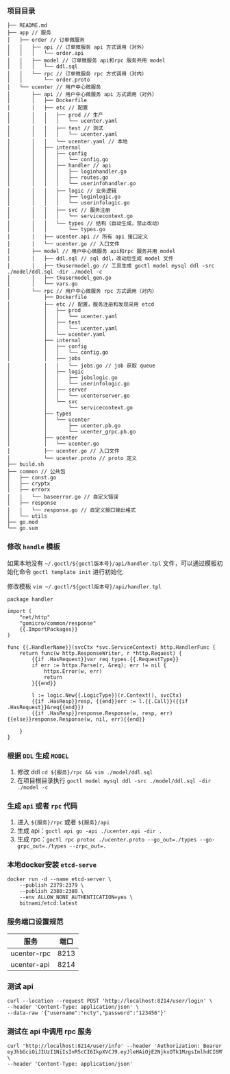 ### 项目目录
```
├── README.md
├── app // 服务
│   ├── order // 订单微服务
│   │   ├── api // 订单微服务 api 方式调用（对外）
│   │   │   └── order.api
│   │   ├── model // 订单微服务 api和rpc 服务共用 model
│   │   │   └── ddl.sql
│   │   └── rpc // 订单微服务 rpc 方式调用（对内）
│   │       └── order.proto
│   └── ucenter // 用户中心微服务
│       ├── api // 用户中心微服务 api 方式调用（对外）
│       │   ├── Dockerfile
│       │   ├── etc // 配置
│       │   │   ├── prod // 生产
│       │   │   │   └── ucenter.yaml
│       │   │   ├── test // 测试
│       │   │   │   └── ucenter.yaml
│       │   │   └── ucenter.yaml // 本地
│       │   ├── internal
│       │   │   ├── config
│       │   │   │   └── config.go
│       │   │   ├── handler // api
│       │   │   │   ├── loginhandler.go
│       │   │   │   ├── routes.go
│       │   │   │   └── userinfohandler.go
│       │   │   ├── logic // 业务逻辑
│       │   │   │   ├── loginlogic.go
│       │   │   │   └── userinfologic.go
│       │   │   ├── svc // 服务注册
│       │   │   │   └── servicecontext.go
│       │   │   └── types // 结构（自动生成，禁止改动）
│       │   │       └── types.go
│       │   ├── ucenter.api // 所有 api 接口定义
│       │   └── ucenter.go // 入口文件
│       ├── model // 用户中心微服务 api和rpc 服务共用 model
│       │   ├── ddl.sql // sql ddl，改动后生成 model 文件
│       │   ├── tkusermodel.go // 工具生成 goctl model mysql ddl -src ./model/ddl.sql -dir ./model -c
│       │   ├── tkusermodel_gen.go
│       │   └── vars.go
│       └── rpc // 用户中心微服务 rpc 方式调用（对内）
│           ├── Dockerfile
│           ├── etc // 配置，服务注册和发现采用 etcd
│           │   ├── prod
│           │   │   └── ucenter.yaml
│           │   ├── test
│           │   │   └── ucenter.yaml
│           │   └── ucenter.yaml
│           ├── internal
│           │   ├── config
│           │   │   └── config.go
│           │   ├── jobs
│           │   │   └── jobs.go // job 获取 queue
│           │   ├── logic
│           │   │   ├── jobslogic.go
│           │   │   └── userinfologic.go
│           │   ├── server
│           │   │   └── ucenterserver.go
│           │   └── svc
│           │       └── servicecontext.go
│           ├── types
│           │   └── ucenter
│           │       ├── ucenter.pb.go
│           │       └── ucenter_grpc.pb.go
│           ├── ucenter
│           │   └── ucenter.go
│           ├── ucenter.go // 入口文件
│           └── ucenter.proto // proto 定义
├── build.sh
├── common // 公共包
│   ├── const.go
│   ├── cryptx
│   ├── errorx
│   │   └── baseerror.go // 自定义错误
│   ├── response
│   │   └── response.go // 自定义接口输出格式
│   └── utils
├── go.mod
└── go.sum
```

### 修改 `handle` 模板

如果本地没有 `~/.goctl/${goctl版本号}/api/handler.tpl` 文件，可以通过模板初始化命令 `goctl template init` 进行初始化

修改模板 `vim ~/.goctl/${goctl版本号}/api/handler.tpl`

```
package handler

import (
    "net/http"
    "gomicro/common/response"
    {{.ImportPackages}}
)

func {{.HandlerName}}(svcCtx *svc.ServiceContext) http.HandlerFunc {
    return func(w http.ResponseWriter, r *http.Request) {
        {{if .HasRequest}}var req types.{{.RequestType}}
        if err := httpx.Parse(r, &req); err != nil {
            httpx.Error(w, err)
            return
        }{{end}}

        l := logic.New{{.LogicType}}(r.Context(), svcCtx)
        {{if .HasResp}}resp, {{end}}err := l.{{.Call}}({{if .HasRequest}}&req{{end}})
        {{if .HasResp}}response.Response(w, resp, err){{else}}response.Response(w, nil, err){{end}}
            
    }
}
```

### 根据 `DDL` 生成 `MODEL`

1. 修改 ddl `cd ${服务}/rpc && vim ./model/ddl.sql`
2. 在项目根目录执行 `goctl model mysql ddl -src ./model/ddl.sql -dir ./model -c`


### 生成 `api` 或者 `rpc` 代码

1. 进入 `${服务}/rpc` 或者 `${服务}/api`
2. 生成 api：`goctl api go -api ./ucenter.api -dir .`
3. 生成 rpc：`goctl rpc protoc ./ucenter.proto --go_out=./types --go-grpc_out=./types --zrpc_out=.`

### 本地docker安装 `etcd-serve`

```shell
docker run -d --name etcd-server \
    --publish 2379:2379 \
    --publish 2380:2380 \
    --env ALLOW_NONE_AUTHENTICATION=yes \
    bitnami/etcd:latest
```

### 服务端口设置规范

| 服务          | 端口           |
|-------------|--------------|
| ucenter-rpc | 8213         |
| ucenter-api | 8214         |

### 测试 api

```shell
curl --location --request POST 'http://localhost:8214/user/login' \
--header 'Content-Type: application/json' \
--data-raw '{"username":"ncty","password":"123456"}'
```

### 测试在 api 中调用 rpc 服务

```shell
curl 'http://localhost:8214/user/info' --header 'Authorization: Bearer eyJhbGciOiJIUzI1NiIsInR5cCI6IkpXVCJ9.eyJleHAiOjE2NjkxOTk1MzgsImlhdCI6MTY2OTE5MjMzOCwidXNlcklkIjoxfQ.pK06HqrU4qu0mC7Txje4h09rsRuYH2PelxEJ6sDMhoo' \
--header 'Content-Type: application/json'
```